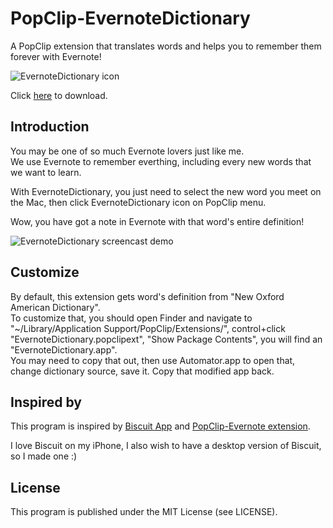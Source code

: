 # PopClip-EvernoteDictionary

A PopClip extension that translates words and helps you to remember them forever with Evernote!

![EvernoteDictionary icon](https://raw.github.com/OItisTang/PopClip-EvernoteDictionary/master/Source/EvernoteDictionary.popclipext/EvernoteDictionary.png)

Click [here](https://github.com/OItisTang/PopClip-EvernoteDictionary/blob/master/Download/EvernoteDictionary.popclipextz?raw=true) to download.

## Introduction

You may be one of so much Evernote lovers just like me.  
We use Evernote to remember everthing, including every new words that we want to learn.

With EvernoteDictionary, you just need to select the new word you meet on the Mac, then click EvernoteDictionary icon on PopClip menu.

Wow, you have got a note in Evernote with that word's entire definition!

![EvernoteDictionary screencast demo](https://raw.github.com/OItisTang/PopClip-EvernoteDictionary/master/Doc/EvernoteDictionary-demo.gif)

## Customize

By default, this extension gets word's definition from "New Oxford American Dictionary".  
To customize that, you should open Finder and navigate to "~/Library/Application Support/PopClip/Extensions/", control+click "EvernoteDictionary.popclipext", "Show Package Contents", you will find an "EvernoteDictionary.app".  
You may need to copy that out, then use Automator.app to open that, change dictionary source, save it.
Copy that modified app back.

## Inspired by

This program is inspired by [Biscuit App](http://getbiscuit.com/) and [PopClip-Evernote extension](http://pilotmoon.com/popclip/extensions/page/Evernote).

I love Biscuit on my iPhone, I also wish to have a desktop version of Biscuit, so I made one :)

## License

This program is published under the MIT License (see LICENSE).